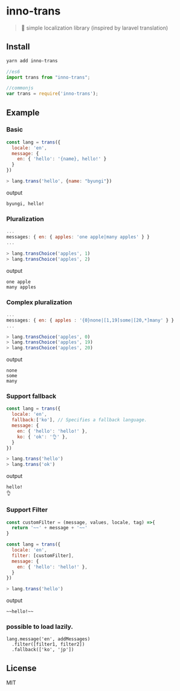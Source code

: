 # inno-trans
> 📜 simple localization library (inspired by laravel translation)

## Install
```sh
yarn add inno-trans
```
```js
//es6
import trans from "inno-trans";

//commonjs
var trans = require('inno-trans');
```

## Example
### Basic
```js
const lang = trans({
  locale: 'en',
  message: {
    en: { 'hello': '{name}, hello!' }
  }
})

> lang.trans('hello', {name: "byungi"})
```
output
```
byungi, hello!
```

### Pluralization
```js
...
messages: { en: { apples: 'one apple|many apples' } }
...

> lang.transChoice('apples', 1)
> lang.transChoice('apples', 2)
```
output
```
one apple
many apples
```

### Complex pluralization
```js
...
messages: { en: { apples : '{0}none|[1,19]some|[20,*]many' } }
...

> lang.transChoice('apples', 0)
> lang.transChoice('apples', 19)
> lang.transChoice('apples', 20)
```
output
```
none
some
many
```

### Support fallback
```js
const lang = trans({
  locale: 'en',
  fallback:['ko'], // Specifies a fallback language.
  message: {
    en: { 'hello': 'hello!' },
    ko: { 'ok': '👌' },
  }
})

> lang.trans('hello')
> lang.trans('ok')
```
output
```
hello!
👌
```

### Support Filter
```js
const customFilter = (message, values, locale, tag) =>{
  return '~~' + message + '~~'
}

const lang = trans({
  locale: 'en',
  filter: [customFilter],
  message: {
    en: { 'hello': 'hello!' },
  }
})

> lang.trans('hello')
```
output
```
~~hello!~~
```

### possible to load lazily.
```
lang.message('en', addMessages)
  .filter([filter1, filter2])
  .fallback(['ko', 'jp'])
```

## License
MIT